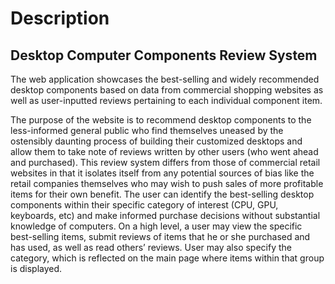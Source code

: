 # Description
## Desktop Computer Components Review System

The web application showcases the best-selling and widely recommended desktop components based on data from commercial shopping websites as well as user-inputted reviews pertaining to each individual component item.

The purpose of the website is to recommend desktop components to the less-informed general public who find themselves uneased by the ostensibly daunting process of building their customized desktops and allow them to take note of reviews written by other users (who went ahead and purchased). This review system differs from those of commercial retail websites in that it isolates itself from any potential sources of bias like the retail companies themselves who may wish to push sales of more profitable items for their own benefit. The user can identify the best-selling desktop components within their specific category of interest (CPU, GPU, keyboards, etc) and make informed purchase decisions without substantial knowledge of computers. On a high level, a user may view the specific best-selling items, submit reviews of items that he or she purchased and has used, as well as read others’ reviews. User may also specify the category, which is reflected on the main page where items within that group is displayed.

